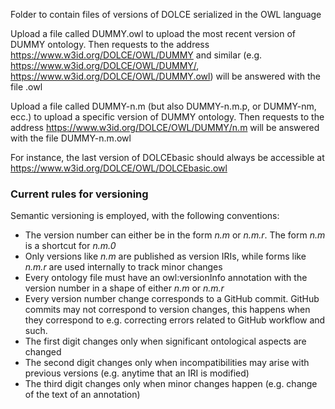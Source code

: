 Folder to contain files of versions of DOLCE serialized in the OWL language

Upload a file called DUMMY.owl to upload the most recent version of DUMMY ontology. Then requests to the address https://www.w3id.org/DOLCE/OWL/DUMMY and similar (e.g. https://www.w3id.org/DOLCE/OWL/DUMMY/, https://www.w3id.org/DOLCE/OWL/DUMMY.owl) will be answered with the file <NAME>.owl

Upload a file called DUMMY-n.m (but also DUMMY-n.m.p, or DUMMY-nm, ecc.) to upload a specific version of DUMMY ontology. Then requests to the address https://www.w3id.org/DOLCE/OWL/DUMMY/n.m will be answered with the file DUMMY-n.m.owl

For instance, the last version of DOLCEbasic should always be accessible at https://www.w3id.org/DOLCE/OWL/DOLCEbasic.owl

### Current rules for versioning
Semantic versioning is employed, with the following conventions:
- The version number can either be in the form *n.m* or *n.m.r*. The form *n.m* is a shortcut for *n.m.0*
- Only versions like *n.m* are published as version IRIs, while forms like *n.m.r* are used internally to track minor changes
- Every ontology file must have an owl:versionInfo annotation with the version number in a shape of either *n.m* or *n.m.r*
- Every version number change corresponds to a GitHub commit. GitHub commits may not correspond to version changes, this happens when they correspond to e.g. correcting errors related to GitHub workflow and such. 
- The first digit changes only when significant ontological aspects are changed
- The second digit changes only when incompatibilities may arise with previous versions (e.g. anytime that an IRI is modified)
- The third digit changes only when minor changes happen (e.g. change of the text of an annotation)
